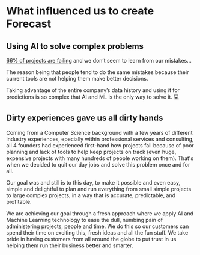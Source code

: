 # What influenced us to create Forecast

## Using AI to solve complex problems 

[66% of projects are failing](http://www.mckinsey.com/business-functions/digital-mckinsey/our-insights/delivering-large-scale-it-projects-on-time-on-budget-and-on-value) and we don’t seem to learn from our mistakes…

The reason being that people tend to do the same mistakes because their current tools are not helping them make better decisions.

Taking advantage of the entire company’s data history and using it for predictions is so complex that AI and ML is the only way to solve it. :computer:

## Dirty experiences gave us all dirty hands

Coming from a Computer Science background with a few years of different industry experiences, epecially within professional services and consulting, all 4 founders had experienced first-hand how projects fail because of poor planning and lack of tools to help keep projects on track (even huge, expensive projects with many hundreds of people working on them). That's when we decided to quit our day jobs and solve this problem once and for all.

Our goal was and still is to this day, to make it possible and even easy, simple and delightful to plan and run everything from small simple projects to large complex projects, in a way that is accurate, predictable, and profitable.

We are achieving our goal through a fresh approach where we apply AI and Machine Learning technology to ease the dull, numbing pain of administering projects, people and time. We do this so our customers can spend their time on exciting this, fresh ideas and all the fun stuff. We take pride in having customers from all around the globe to put trust in us helping them run their business better and smarter.